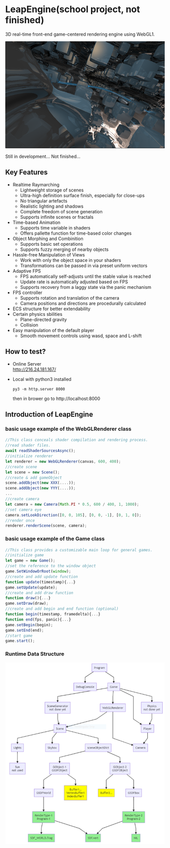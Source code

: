 # LeapEngine(school project, not finished)
3D real-time front-end game-centered rendering engine using WebGL1.

![Infinite Smooth Tunnel and Cubes](./pics/smooth_tunnel_with_cubes_infinite.png)

Still in development... Not finished...

## Key Features
- Realtime Raymarching
  - Lightweight storage of scenes
  - Ultra-high definition surface finish, especially for close-ups
  - No triangular artefacts
  - Realistic lighting and shadows
  - Complete freedom of scene generation
  - Supports infinite scenes or fractals
- Time-based Animation
  - Supports time variable in shaders
  - Offers pallette function for time-based color changes
- Object Morphing and Combinition
  - Supports basic set operations
  - Supports fuzzy merging of nearby objects
- Hassle-free Manipulation of Views
  - Work with only the object space in your shaders
  - Transformations can be passed in via preset uniform vectors
- Adaptive FPS
  - FPS automatically self-adjusts until the stable value is reached
  - Update rate is automatically adjusted based on FPS
  - Supports recovery from a laggy state via the panic mechanism
- FPS controller
  - Supports rotation and translation of the camera
  - Camera positions and directions are procedurally calculated
- ECS structure for better extendability
- Certain physics sbilities
  - Plane-directed gravity
  - Collision
- Easy manipulation of the default player
  - Smooth movement controls using wasd, space and L-shift

## How to test?
- Online Server  
http://216.24.181.167/

- Local with python3 installed
    ```
    py3 -m http.server 8000
    ```
    then in brower go to http://localhost:8000

## Introduction of LeapEngine
### basic usage example of the WebGLRenderer class
```js
//This class conceals shader compilation and rendering process.
//read shader files.
await readShaderSourcesAsync(); 
//initialize renderer
let renderer = new WebGLRenderer(canvas, 600, 400);
//create scene
let scene = new Scene();
//create & add gameObject
scene.addObject(new XXX(....));
scene.addObject(new YYY(....));
...
//create camera
let camera = new Camera(Math.PI * 0.5, 600 / 400, 1, 1000);
//set camera eye
camera.setLookDirection([0, 0, 105], [0, 0, -1], [0, 1, 0]);
//render once
renderer.renderScene(scene, camera);
```
### basic usage example of the Game class
```js
//This class provides a customizable main loop for general games.
//initialize game
let game = new Game();
//set the reference to the window object
game.SetWindowOrRoot(window);
//create and add update function
function update(timestamp){...}
game.setUpdate(update);
//create and add draw function
function draw(){...}
game.setDraw(draw);
//create and add begin and end function (optional)
function begin(timestamp, framedelta){...}
function end(fps, panic){...}
game.setBegin(begin);
game.setEnd(end);
//start game
game.start();
```
### Runtime Data Structure
![progarch](./pics/progarch.png)
